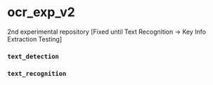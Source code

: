 # ocr_exp_v2
2nd experimental repository [Fixed until Text Recognition -> Key Info Extraction Testing]


### `text_detection`

### `text_recognition`